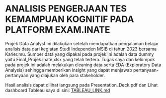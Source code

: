 # ANALISIS PENGERJAAN TES KEMAMPUAN KOGNITIF PADA PLATFORM EXAM.INATE
Projek Data Analyst ini dilakukan setelah mendapatkan pengalaman belajar analisis data dari kegiatan Studi Independen MSIB di tahun 2023 bersama Karier.mu.
Sumber data yang dipakai pada projek ini adalah data dummy yaitu Final_Projek.inate.xlsx yang telah tertera. Tugas saya dan kelompok pada projek ini adalah melakukan cleaning data serta EDA (Exploratory Data Analysis) sehingga memberikan insight yang dapat menjawab pertanyaan-pertanyaan yang diajukan oleh para stakeholder.

Hasil analisis dapat dilihat langsung pada Presentation_Deck.pdf dan Lihat dashboard Tableau saya di sini: [TABLEAU_LINK.md](./TABLEAU_LINK.md)
